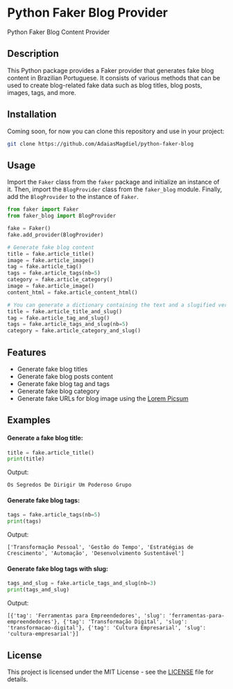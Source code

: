 # Python Faker Blog Provider

Python Faker Blog Content Provider

## Description

This Python package provides a Faker provider that generates fake blog content in Brazilian Portuguese. It consists of various methods that can be used to create blog-related fake data such as blog titles, blog posts, images, tags, and more.

## Installation

Coming soon, for now you can clone this repository and use in your project:

```bash
git clone https://github.com/AdaiasMagdiel/python-faker-blog
```

## Usage

Import the `Faker` class from the `faker` package and initialize an instance of it. Then, import the `BlogProvider` class from the `faker_blog` module. Finally, add the `BlogProvider` to the instance of `Faker`.

```python
from faker import Faker
from faker_blog import BlogProvider

fake = Faker()
fake.add_provider(BlogProvider)

# Generate fake blog content
title = fake.article_title()
image = fake.article_image()
tag = fake.article_tag()
tags = fake.article_tags(nb=5)
category = fake.article_category()
image = fake.article_image()
content_html = fake.article_content_html()

# You can generate a dictionary containing the text and a slugified version using the following methods.
title = fake.article_title_and_slug()
tag = fake.article_tag_and_slug()
tags = fake.article_tags_and_slug(nb=5)
category = fake.article_category_and_slug()

```

## Features

- Generate fake blog titles
- Generate fake blog posts content
- Generate fake blog tag and tags
- Generate fake blog category
- Generate fake URLs for blog image using the [Lorem Picsum](https://picsum.photos/)

## Examples

#### Generate a fake blog title:

```python
title = fake.article_title()
print(title)
```

Output:
```
Os Segredos De Dirigir Um Poderoso Grupo
```

#### Generate fake blog tags:

```python
tags = fake.article_tags(nb=5)
print(tags)
```

Output:
```
['Transformação Pessoal', 'Gestão do Tempo', 'Estratégias de Crescimento', 'Automação', 'Desenvolvimento Sustentável']
```

#### Generate fake blog tags with slug:

```python
tags_and_slug = fake.article_tags_and_slug(nb=3)
print(tags_and_slug)
```

Output:
```
[{'tag': 'Ferramentas para Empreendedores', 'slug': 'ferramentas-para-empreendedores'}, {'tag': 'Transformação Digital', 'slug': 'transformacao-digital'}, {'tag': 'Cultura Empresarial', 'slug': 'cultura-empresarial'}]
```

## License

This project is licensed under the MIT License - see the [LICENSE](LICENSE) file for details.
